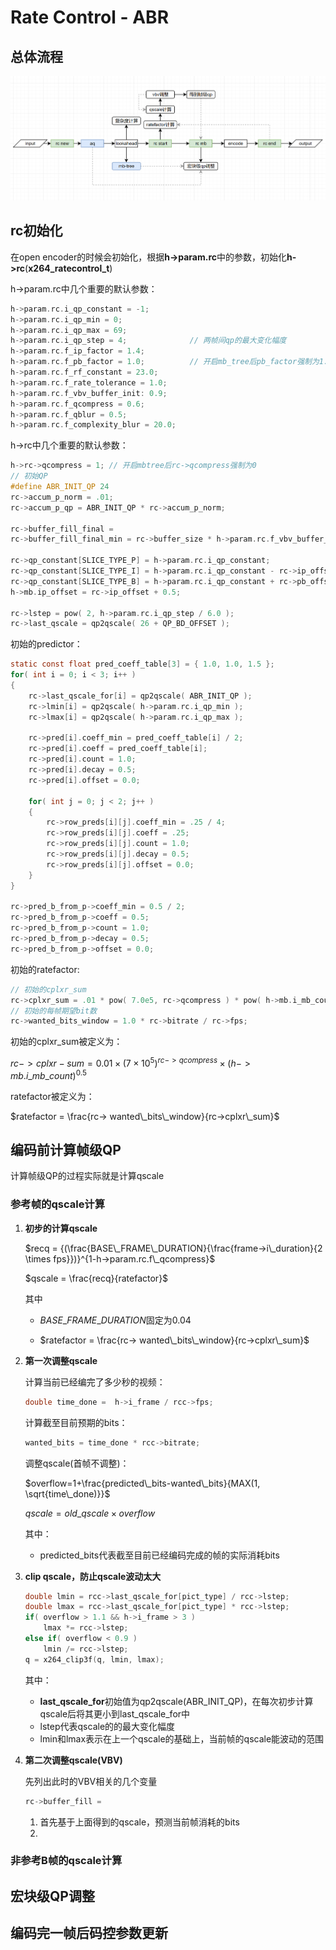 # Rate Control - ABR


## 总体流程

![overall](./assets/overall.png)

## rc初始化

在open encoder的时候会初始化，根据**h->param.rc**中的参数，初始化**h->rc**(**x264_ratecontrol_t**)

h->param.rc中几个重要的默认参数：

```c
h->param.rc.i_qp_constant = -1;
h->param.rc.i_qp_min = 0;
h->param.rc.i_qp_max = 69;
h->param.rc.i_qp_step = 4;              // 两帧间qp的最大变化幅度
h->param.rc.f_ip_factor = 1.4;
h->param.rc.f_pb_factor = 1.0;          // 开启mb_tree后pb_factor强制为1.0
h->param.rc.f_rf_constant = 23.0;
h->param.rc.f_rate_tolerance = 1.0;
h->param.rc.f_vbv_buffer_init: 0.9;
h->param.rc.f_qcompress = 0.6;
h->param.rc.f_qblur = 0.5;
h->param.rc.f_complexity_blur = 20.0;
```

h->rc中几个重要的默认参数：

```c
h->rc->qcompress = 1; // 开启mbtree后rc->qcompress强制为0
// 初始QP
#define ABR_INIT_QP 24 
rc->accum_p_norm = .01;
rc->accum_p_qp = ABR_INIT_QP * rc->accum_p_norm;

rc->buffer_fill_final =
rc->buffer_fill_final_min = rc->buffer_size * h->param.rc.f_vbv_buffer_init;

rc->qp_constant[SLICE_TYPE_P] = h->param.rc.i_qp_constant;
rc->qp_constant[SLICE_TYPE_I] = h->param.rc.i_qp_constant - rc->ip_offset;
rc->qp_constant[SLICE_TYPE_B] = h->param.rc.i_qp_constant + rc->pb_offset;
h->mb.ip_offset = rc->ip_offset + 0.5;

rc->lstep = pow( 2, h->param.rc.i_qp_step / 6.0 );
rc->last_qscale = qp2qscale( 26 + QP_BD_OFFSET );
```

初始的predictor：

```c
static const float pred_coeff_table[3] = { 1.0, 1.0, 1.5 };
for( int i = 0; i < 3; i++ )
{
    rc->last_qscale_for[i] = qp2qscale( ABR_INIT_QP );
    rc->lmin[i] = qp2qscale( h->param.rc.i_qp_min );
    rc->lmax[i] = qp2qscale( h->param.rc.i_qp_max );

    rc->pred[i].coeff_min = pred_coeff_table[i] / 2;
    rc->pred[i].coeff = pred_coeff_table[i];
    rc->pred[i].count = 1.0;
    rc->pred[i].decay = 0.5;
    rc->pred[i].offset = 0.0;

    for( int j = 0; j < 2; j++ )
    {
        rc->row_preds[i][j].coeff_min = .25 / 4;
        rc->row_preds[i][j].coeff = .25;
        rc->row_preds[i][j].count = 1.0;
        rc->row_preds[i][j].decay = 0.5;
        rc->row_preds[i][j].offset = 0.0;
    }
}

rc->pred_b_from_p->coeff_min = 0.5 / 2;
rc->pred_b_from_p->coeff = 0.5;
rc->pred_b_from_p->count = 1.0;
rc->pred_b_from_p->decay = 0.5;
rc->pred_b_from_p->offset = 0.0;
```

初始的ratefactor:

```c++
// 初始的cplxr_sum
rc->cplxr_sum = .01 * pow( 7.0e5, rc->qcompress ) * pow( h->mb.i_mb_count, 0.5 );
// 初始的每帧期望bit数
rc->wanted_bits_window = 1.0 * rc->bitrate / rc->fps;
```

初始的cplxr_sum被定义为：

$rc->cplxr-sum = 0.01\times(7\times10^{5})^{rc->qcompress}\times (h->mb.i\_mb\_count)^{0.5}$

ratefactor被定义为：

$ratefactor = \frac{rc-> wanted\_bits\_window}{rc->cplxr\_sum}$

## 编码前计算帧级QP

计算帧级QP的过程实际就是计算qscale

### 参考帧的qscale计算

1. **初步的计算qscale**

   $recq = {(\frac{BASE\_FRAME\_DURATION}{\frac{frame->i\_duration}{2 \times fps}})}^{1-h->param.rc.f\_qcompress}$

    $qscale = \frac{recq}{ratefactor}$

   其中

   + $BASE\_FRAME\_DURATION$固定为0.04

   + $ratefactor = \frac{rc-> wanted\_bits\_window}{rc->cplxr\_sum}$

2. **第一次调整qscale**

   计算当前已经编完了多少秒的视频：

   ```c
   double time_done =  h->i_frame / rcc->fps;
   ```

   计算截至目前预期的bits：

   ```c
   wanted_bits = time_done * rcc->bitrate;
   ```

   调整qscale(首帧不调整)：

    $overflow=1+\frac{predicted\_bits-wanted\_bits}{MAX(1, \sqrt{time\_done)}}$

    $qscale=old\_qscale \times overflow$

   其中：

   + predicted_bits代表截至目前已经编码完成的帧的实际消耗bits

3. **clip qscale，防止qscale波动太大**

   ```c
   double lmin = rcc->last_qscale_for[pict_type] / rcc->lstep;
   double lmax = rcc->last_qscale_for[pict_type] * rcc->lstep;
   if( overflow > 1.1 && h->i_frame > 3 )
       lmax *= rcc->lstep;
   else if( overflow < 0.9 )
       lmin /= rcc->lstep;
   q = x264_clip3f(q, lmin, lmax);
   ```

   其中：

   + **last_qscale_for**初始值为qp2qscale(ABR_INIT_QP)，在每次初步计算qscale后将其更小到last_qscale_for中
   + lstep代表qscale的的最大变化幅度
   + lmin和lmax表示在上一个qscale的基础上，当前帧的qscale能波动的范围

4. **第二次调整qscale(VBV)**

   先列出此时的VBV相关的几个变量

   ```c
   rc->buffer_fill = 
   ```

   

   1. 首先基于上面得到的qscale，预测当前帧消耗的bits
   2. 

### 非参考B帧的qscale计算

## 宏块级QP调整

## 编码完一帧后码控参数更新

